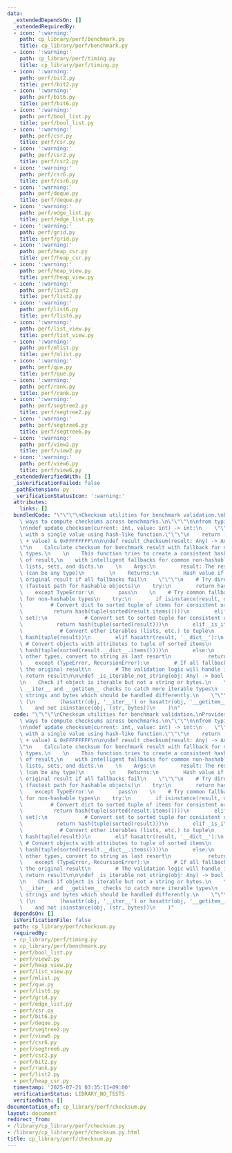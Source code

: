 ```yaml
---
data:
  _extendedDependsOn: []
  _extendedRequiredBy:
  - icon: ':warning:'
    path: cp_library/perf/benchmark.py
    title: cp_library/perf/benchmark.py
  - icon: ':warning:'
    path: cp_library/perf/timing.py
    title: cp_library/perf/timing.py
  - icon: ':warning:'
    path: perf/bit2.py
    title: perf/bit2.py
  - icon: ':warning:'
    path: perf/bit6.py
    title: perf/bit6.py
  - icon: ':warning:'
    path: perf/bool_list.py
    title: perf/bool_list.py
  - icon: ':warning:'
    path: perf/csr.py
    title: perf/csr.py
  - icon: ':warning:'
    path: perf/csr2.py
    title: perf/csr2.py
  - icon: ':warning:'
    path: perf/csr6.py
    title: perf/csr6.py
  - icon: ':warning:'
    path: perf/deque.py
    title: perf/deque.py
  - icon: ':warning:'
    path: perf/edge_list.py
    title: perf/edge_list.py
  - icon: ':warning:'
    path: perf/grid.py
    title: perf/grid.py
  - icon: ':warning:'
    path: perf/heap_csr.py
    title: perf/heap_csr.py
  - icon: ':warning:'
    path: perf/heap_view.py
    title: perf/heap_view.py
  - icon: ':warning:'
    path: perf/list2.py
    title: perf/list2.py
  - icon: ':warning:'
    path: perf/list6.py
    title: perf/list6.py
  - icon: ':warning:'
    path: perf/list_view.py
    title: perf/list_view.py
  - icon: ':warning:'
    path: perf/mlist.py
    title: perf/mlist.py
  - icon: ':warning:'
    path: perf/que.py
    title: perf/que.py
  - icon: ':warning:'
    path: perf/rank.py
    title: perf/rank.py
  - icon: ':warning:'
    path: perf/segtree2.py
    title: perf/segtree2.py
  - icon: ':warning:'
    path: perf/segtree6.py
    title: perf/segtree6.py
  - icon: ':warning:'
    path: perf/view2.py
    title: perf/view2.py
  - icon: ':warning:'
    path: perf/view6.py
    title: perf/view6.py
  _extendedVerifiedWith: []
  _isVerificationFailed: false
  _pathExtension: py
  _verificationStatusIcon: ':warning:'
  attributes:
    links: []
  bundledCode: "\"\"\"\nChecksum utilities for benchmark validation.\nProvides consistent\
    \ ways to compute checksums across benchmarks.\n\"\"\"\n\nfrom typing import Any\n\
    \n\ndef update_checksum(current: int, value: int) -> int:\n    \"\"\"Update checksum\
    \ with a single value using hash-like function.\"\"\"\n    return (current * 31\
    \ + value) & 0xFFFFFFFF\n\n\ndef result_checksum(result: Any) -> Any:\n    \"\"\
    \"\n    Calculate checksum for benchmark result with fallback for non-hashable\
    \ types.\n    \n    This function tries to create a consistent hash for any type\
    \ of result,\n    with intelligent fallbacks for common non-hashable types like\
    \ lists, sets, and dicts.\n    \n    Args:\n        result: The result to checksum\
    \ (can be any type)\n        \n    Returns:\n        Hash value if successful,\
    \ original result if all fallbacks fail\n    \"\"\"\n    # Try direct hash first\
    \ (fastest path for hashable objects)\n    try:\n        return hash(result)\n\
    \    except TypeError:\n        pass\n    \n    # Try common fallback conversions\
    \ for non-hashable types\n    try:\n        if isinstance(result, dict):\n   \
    \         # Convert dict to sorted tuple of items for consistent ordering\n  \
    \          return hash(tuple(sorted(result.items())))\n        elif isinstance(result,\
    \ set):\n            # Convert set to sorted tuple for consistent ordering\n \
    \           return hash(tuple(sorted(result)))\n        elif _is_iterable_not_string(result):\n\
    \            # Convert other iterables (lists, etc.) to tuple\n            return\
    \ hash(tuple(result))\n        elif hasattr(result, '__dict__'):\n           \
    \ # Convert objects with attributes to tuple of sorted items\n            return\
    \ hash(tuple(sorted(result.__dict__.items())))\n        else:\n            # For\
    \ other types, convert to string as last resort\n            return hash(str(result))\n\
    \    except (TypeError, RecursionError):\n        # If all fallbacks fail, return\
    \ the original result\n        # The validation logic will handle it\n       \
    \ return result\n\n\ndef _is_iterable_not_string(obj: Any) -> bool:\n    \"\"\"\
    \n    Check if object is iterable but not a string or bytes.\n    \n    Uses both\
    \ __iter__ and __getitem__ checks to catch more iterable types\n    while excluding\
    \ strings and bytes which should be handled differently.\n    \"\"\"\n    return\
    \ (\n        (hasattr(obj, '__iter__') or hasattr(obj, '__getitem__')) \n    \
    \    and not isinstance(obj, (str, bytes))\n    )\n"
  code: "\"\"\"\nChecksum utilities for benchmark validation.\nProvides consistent\
    \ ways to compute checksums across benchmarks.\n\"\"\"\n\nfrom typing import Any\n\
    \n\ndef update_checksum(current: int, value: int) -> int:\n    \"\"\"Update checksum\
    \ with a single value using hash-like function.\"\"\"\n    return (current * 31\
    \ + value) & 0xFFFFFFFF\n\n\ndef result_checksum(result: Any) -> Any:\n    \"\"\
    \"\n    Calculate checksum for benchmark result with fallback for non-hashable\
    \ types.\n    \n    This function tries to create a consistent hash for any type\
    \ of result,\n    with intelligent fallbacks for common non-hashable types like\
    \ lists, sets, and dicts.\n    \n    Args:\n        result: The result to checksum\
    \ (can be any type)\n        \n    Returns:\n        Hash value if successful,\
    \ original result if all fallbacks fail\n    \"\"\"\n    # Try direct hash first\
    \ (fastest path for hashable objects)\n    try:\n        return hash(result)\n\
    \    except TypeError:\n        pass\n    \n    # Try common fallback conversions\
    \ for non-hashable types\n    try:\n        if isinstance(result, dict):\n   \
    \         # Convert dict to sorted tuple of items for consistent ordering\n  \
    \          return hash(tuple(sorted(result.items())))\n        elif isinstance(result,\
    \ set):\n            # Convert set to sorted tuple for consistent ordering\n \
    \           return hash(tuple(sorted(result)))\n        elif _is_iterable_not_string(result):\n\
    \            # Convert other iterables (lists, etc.) to tuple\n            return\
    \ hash(tuple(result))\n        elif hasattr(result, '__dict__'):\n           \
    \ # Convert objects with attributes to tuple of sorted items\n            return\
    \ hash(tuple(sorted(result.__dict__.items())))\n        else:\n            # For\
    \ other types, convert to string as last resort\n            return hash(str(result))\n\
    \    except (TypeError, RecursionError):\n        # If all fallbacks fail, return\
    \ the original result\n        # The validation logic will handle it\n       \
    \ return result\n\n\ndef _is_iterable_not_string(obj: Any) -> bool:\n    \"\"\"\
    \n    Check if object is iterable but not a string or bytes.\n    \n    Uses both\
    \ __iter__ and __getitem__ checks to catch more iterable types\n    while excluding\
    \ strings and bytes which should be handled differently.\n    \"\"\"\n    return\
    \ (\n        (hasattr(obj, '__iter__') or hasattr(obj, '__getitem__')) \n    \
    \    and not isinstance(obj, (str, bytes))\n    )"
  dependsOn: []
  isVerificationFile: false
  path: cp_library/perf/checksum.py
  requiredBy:
  - cp_library/perf/timing.py
  - cp_library/perf/benchmark.py
  - perf/bool_list.py
  - perf/view2.py
  - perf/heap_view.py
  - perf/list_view.py
  - perf/mlist.py
  - perf/que.py
  - perf/list6.py
  - perf/grid.py
  - perf/edge_list.py
  - perf/csr.py
  - perf/bit6.py
  - perf/deque.py
  - perf/segtree2.py
  - perf/view6.py
  - perf/csr6.py
  - perf/segtree6.py
  - perf/csr2.py
  - perf/bit2.py
  - perf/rank.py
  - perf/list2.py
  - perf/heap_csr.py
  timestamp: '2025-07-21 03:35:11+09:00'
  verificationStatus: LIBRARY_NO_TESTS
  verifiedWith: []
documentation_of: cp_library/perf/checksum.py
layout: document
redirect_from:
- /library/cp_library/perf/checksum.py
- /library/cp_library/perf/checksum.py.html
title: cp_library/perf/checksum.py
---
```

